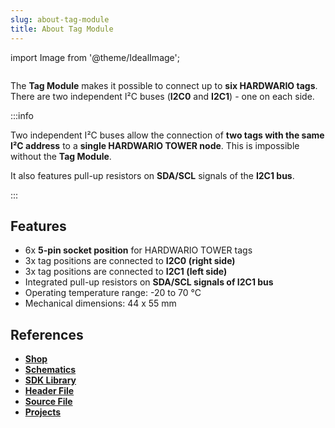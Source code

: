 ```yaml
---
slug: about-tag-module
title: About Tag Module
---
```

import Image from '@theme/IdealImage';

<div class="container">
  <div class="row">
    <div class="col col--4">
      <div><Image img={require('./1-wire-module.png')} /></div>
    </div>
    <div class="col col--6">
      <p>
        The <b>Tag Module</b> makes it possible to connect up to <b>six HARDWARIO tags</b>.
        There are two independent I²C buses (<b>I2C0</b> and <b>I2C1</b>) - one on each side.
      </p>
    </div>
  </div>
</div>

:::info

Two independent I²C buses allow the connection of **two tags with the same I²C address** to a **single HARDWARIO TOWER node**. This is impossible without the **Tag Module**.

It also features pull-up resistors on **SDA/SCL** signals of the **I2C1 bus**.

:::

## Features
- 6x **5-pin socket position** for HARDWARIO TOWER tags
- 3x tag positions are connected to **I2C0 (right side)**
- 3x tag positions are connected to **I2C1 (left side)**
- Integrated pull-up resistors on **SDA/SCL signals of I2C1 bus**
- Operating temperature range: -20 to 70 °C
- Mechanical dimensions: 44 x 55 mm

## References
- [**Shop**](https://shop.hardwario.com/barometer-tag/)
- [**Schematics**](https://github.com/hardwario/bc-hardware/tree/master/out/bc-tag-barometer)
- [**SDK Library**](https://sdk.hardwario.com/group__twr__tag__barometer)
- [**Header File**](https://github.com/hardwario/twr-sdk/blob/HEAD/twr/inc/twr_tag_barometer.h)
- [**Source File**](https://github.com/hardwario/twr-sdk/blob/HEAD/twr/src/twr_tag_barometer.c)
- [**Projects**](https://www.hackster.io/hardwario/projects?part_id=108578)


